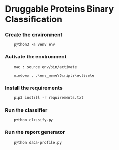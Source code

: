# Druggable Proteins Binary Classification

### Create the environment

```
    python3 -m venv env 
```

### Activate the environment

```
    mac : source env/bin/activate
    
    windows : .\env_name\Scripts\activate
```

### Install the requirements

```
    pip3 install -r requirements.txt
```

### Run the classifier

```
    python classify.py
```

### Run the report generator

```
    python data-profile.py
```